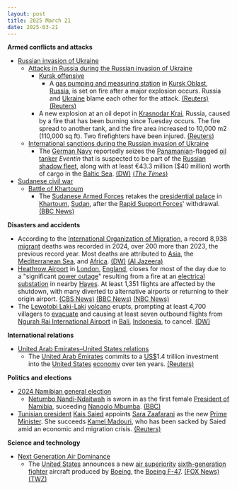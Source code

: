 ```yaml
---
layout: post
title: 2025 March 21
date: 2025-03-21
---
```



**Armed conflicts and attacks**

* [Russian invasion of Ukraine](https://en.wikipedia.org/wiki/Russian_invasion_of_Ukraine "Russian invasion of Ukraine")
  + [Attacks in Russia during the Russian invasion of Ukraine](https://en.wikipedia.org/wiki/Attacks_in_Russia_during_the_Russian_invasion_of_Ukraine "Attacks in Russia during the Russian invasion of Ukraine")
    - [Kursk offensive](https://en.wikipedia.org/wiki/Kursk_offensive_%282024%E2%80%93present%29 "Kursk offensive (2024–present)")
      * A [gas pumping and measuring station](https://en.wikipedia.org/wiki/Pumping_station "Pumping station") in [Kursk Oblast](https://en.wikipedia.org/wiki/Kursk_Oblast "Kursk Oblast"), [Russia](https://en.wikipedia.org/wiki/Russia "Russia"), is set on fire after a major explosion occurs. Russia and [Ukraine](https://en.wikipedia.org/wiki/Ukraine "Ukraine") blame each other for the attack. [(Reuters)](https://www.reuters.com/world/europe/blast-shakes-burning-russian-oil-depot-authorities-say-2025-03-21/) [(Reuters)](https://www.reuters.com/world/europe/blast-shakes-burning-russian-oil-depot-authorities-say-2025-03-21/)
    - A new explosion at an oil depot in [Krasnodar Krai](https://en.wikipedia.org/wiki/Krasnodar_Krai "Krasnodar Krai"), Russia, caused by a fire that has been burning since Tuesday occurs. The fire spread to another tank, and the fire area increased to 10,000 m2 (110,000 sq ft). Two firefighters have been injured. [(Reuters)](https://www.reuters.com/world/europe/blast-shakes-burning-russian-oil-depot-authorities-say-2025-03-21/)
  + [International sanctions during the Russian invasion of Ukraine](https://en.wikipedia.org/wiki/International_sanctions_during_the_Russian_invasion_of_Ukraine "International sanctions during the Russian invasion of Ukraine")
    - The [German Navy](https://en.wikipedia.org/wiki/German_Navy "German Navy") reportedly seizes the [Panamanian](https://en.wikipedia.org/wiki/Panama "Panama")-flagged [oil tanker](https://en.wikipedia.org/wiki/Oil_tanker "Oil tanker") *Eventin* that is suspected to be part of the [Russian shadow fleet](https://en.wikipedia.org/wiki/Russian_shadow_fleet "Russian shadow fleet"), along with at least €43.3 million ($40 million) worth of cargo in the [Baltic Sea](https://en.wikipedia.org/wiki/Baltic_Sea "Baltic Sea"). [(DW)](https://www.dw.com/en/germany-seizes-suspected-russian-shadow-fleet-oil-tanker/a-71999181) [(*The Times*)](https://www.thetimes.com/world/europe/article/germany-seizes-oil-tanker-from-russian-shadow-fleet-fg55tr5rr)
* [Sudanese civil war](https://en.wikipedia.org/wiki/Sudanese_civil_war_%282023%E2%80%93present%29 "Sudanese civil war (2023–present)")
  + [Battle of Khartoum](https://en.wikipedia.org/wiki/Battle_of_Khartoum_%282023%E2%80%93present%29 "Battle of Khartoum (2023–present)")
    - The [Sudanese Armed Forces](https://en.wikipedia.org/wiki/Sudanese_Armed_Forces "Sudanese Armed Forces") retakes the [presidential palace](https://en.wikipedia.org/wiki/Republican_Palace%2C_Khartoum "Republican Palace, Khartoum") in [Khartoum](https://en.wikipedia.org/wiki/Khartoum "Khartoum"), [Sudan](https://en.wikipedia.org/wiki/Sudan "Sudan"), after the [Rapid Support Forces](https://en.wikipedia.org/wiki/Rapid_Support_Forces "Rapid Support Forces")' withdrawal. [(BBC News)](https://www.bbc.co.uk/news/live/c5y0w7pjnp2t)

**Disasters and accidents**

* According to the [International Organization of Migration](https://en.wikipedia.org/wiki/International_Organization_of_Migration "International Organization of Migration"), a record 8,938 [migrant](https://en.wikipedia.org/wiki/Human_migration "Human migration") deaths was recorded in 2024, over 200 more than 2023, the previous record year. Most deaths are attributed to [Asia](https://en.wikipedia.org/wiki/Asia "Asia"), the [Mediterranean Sea](https://en.wikipedia.org/wiki/Mediterranean_Sea_migrant_smuggling "Mediterranean Sea migrant smuggling"), and [Africa](https://en.wikipedia.org/wiki/Migrants%27_African_routes "Migrants' African routes"). [(DW)](https://www.dw.com/en/migrant-deaths-reach-record-high-in-2024-iom-says/a-71994593) [(Al Jazeera)](https://www.aljazeera.com/news/2025/3/21/migrant-deaths-hit-record-number-in-2024-un-agency-says)
* [Heathrow Airport](https://en.wikipedia.org/wiki/Heathrow_Airport "Heathrow Airport") in [London](https://en.wikipedia.org/wiki/London "London"), [England](https://en.wikipedia.org/wiki/England "England"), closes for most of the day due to a "significant [power outage](https://en.wikipedia.org/wiki/Power_outage "Power outage")" resulting from a fire at an [electrical substation](https://en.wikipedia.org/wiki/Substation "Substation") in nearby [Hayes](https://en.wikipedia.org/wiki/Hayes%2C_Hillingdon "Hayes, Hillingdon"). At least 1,351 flights are affected by the shutdown, with many diverted to alternative airports or returning to their origin airport. [(CBS News)](https://www.cbsnews.com/news/heathrow-airport-london-closes-power-outage/) [(BBC News)](https://www.bbc.com/news/articles/cvg5dg4p2l0o) [(NBC News)](https://www.nbcnews.com/news/world/londons-heathrow-airport-closes-day-power-failure-rcna197420)
* The [Lewotobi Laki-Laki](https://en.wikipedia.org/wiki/Lewotobi "Lewotobi") [volcano](https://en.wikipedia.org/wiki/Volcano "Volcano") erupts, prompting at least 4,700 villagers to [evacuate](https://en.wikipedia.org/wiki/Emergency_evacuation "Emergency evacuation") and causing at least seven outbound flights from [Ngurah Rai International Airport](https://en.wikipedia.org/wiki/Ngurah_Rai_International_Airport "Ngurah Rai International Airport") in [Bali](https://en.wikipedia.org/wiki/Bali "Bali"), [Indonesia](https://en.wikipedia.org/wiki/Indonesia "Indonesia"), to cancel. [(DW)](https://www.dw.com/en/indonesia-volcano-eruption-forces-thousands-to-evacuate/a-71996999)

**International relations**

* [United Arab Emirates–United States relations](https://en.wikipedia.org/wiki/United_Arab_Emirates%E2%80%93United_States_relations "United Arab Emirates–United States relations")
  + The [United Arab Emirates](https://en.wikipedia.org/wiki/United_Arab_Emirates "United Arab Emirates") commits to a [US$](https://en.wikipedia.org/wiki/United_States_dollar "United States dollar")1.4 trillion investment into the [United States](https://en.wikipedia.org/wiki/United_States "United States") [economy](https://en.wikipedia.org/wiki/Economy_of_the_United_States "Economy of the United States") over ten years. [(Reuters)](https://www.reuters.com/world/after-trump-meeting-uae-commits-10-year-14-trillion-investment-framework-us-2025-03-21/)

**Politics and elections**

* [2024 Namibian general election](https://en.wikipedia.org/wiki/2024_Namibian_general_election "2024 Namibian general election")
  + [Netumbo Nandi-Ndaitwah](https://en.wikipedia.org/wiki/Netumbo_Nandi-Ndaitwah "Netumbo Nandi-Ndaitwah") is sworn in as the first female [President of Namibia](https://en.wikipedia.org/wiki/President_of_Namibia "President of Namibia"), suceeding [Nangolo Mbumba](https://en.wikipedia.org/wiki/Nangolo_Mbumba "Nangolo Mbumba"). [(BBC)](https://www.bbc.com/news/articles/cly8ln5g12wo)
* [Tunisian president](https://en.wikipedia.org/wiki/President_of_Tunisia "President of Tunisia") [Kais Saied](https://en.wikipedia.org/wiki/Kais_Saied "Kais Saied") appoints [Sara Zaafarani](https://en.wikipedia.org/wiki/Sara_Zaafarani "Sara Zaafarani") as the new [Prime Minister](https://en.wikipedia.org/wiki/Prime_Minister_of_Tunisia "Prime Minister of Tunisia"). She succeeds [Kamel Madouri](https://en.wikipedia.org/wiki/Kamel_Madouri "Kamel Madouri"), who has been sacked by Saied amid an economic and migration crisis. [(Reuters)](https://www.reuters.com/world/africa/tunisian-president-sacks-prime-minister-presidency-says-2025-03-21/)

**Science and technology**

* [Next Generation Air Dominance](https://en.wikipedia.org/wiki/Next_Generation_Air_Dominance "Next Generation Air Dominance")
  + The [United States](https://en.wikipedia.org/wiki/United_States "United States") announces a new [air superiority](https://en.wikipedia.org/wiki/Air_superiority "Air superiority") [sixth-generation fighter](https://en.wikipedia.org/wiki/Sixth-generation_fighter "Sixth-generation fighter") aircraft produced by [Boeing](https://en.wikipedia.org/wiki/Boeing "Boeing"), the [Boeing F-47](https://en.wikipedia.org/wiki/Boeing_F-47 "Boeing F-47"). [(FOX News)](https://www.foxnews.com/us/boeing-build-next-gen-f-47-us-fighter-jet-trump-announces) [(TWZ)](https://www.twz.com/air/boeing-wins-air-forces-next-generation-air-dominance-fighter-contract)

